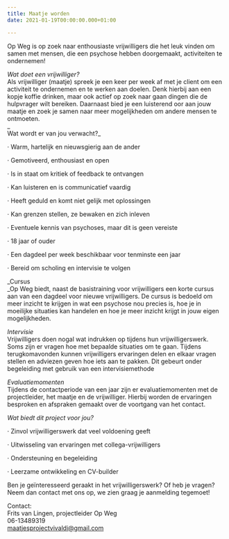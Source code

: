 ```yaml
---
title: Maatje worden
date: 2021-01-19T00:00:00.000+01:00

---
```

Op Weg is op zoek naar enthousiaste vrijwilligers die het leuk vinden om samen met mensen, die een psychose hebben doorgemaakt, activiteiten te ondernemen!  
   
_Wat doet een vrijwilliger?_  
Als vrijwilliger (maatje) spreek je een keer per week af met je client om een activiteit te ondernemen en te werken aan doelen. Denk hierbij aan een kopje koffie drinken, maar ook actief op zoek naar gaan dingen die de hulpvrager wilt bereiken. Daarnaast bied je een luisterend oor aan jouw maatje en zoek je samen naar meer mogelijkheden om andere mensen te ontmoeten.   
 _  
 Wat wordt er van jou verwacht?_

· Warm, hartelijk en nieuwsgierig aan de ander

· Gemotiveerd, enthousiast en open

· Is in staat om kritiek of feedback te ontvangen

· Kan luisteren en is communicatief vaardig

· Heeft geduld en komt niet gelijk met oplossingen

· Kan grenzen stellen, ze bewaken en zich inleven

· Eventuele kennis van psychoses, maar dit is geen vereiste

· 18 jaar of ouder

· Een dagdeel per week beschikbaar voor tenminste een jaar

· Bereid om scholing en intervisie te volgen

_Cursus  
_Op Weg biedt, naast de basistraining voor vrijwilligers een korte cursus aan van een dagdeel voor nieuwe vrijwilligers. De cursus is bedoeld om meer inzicht te krijgen in wat een psychose nou precies is, hoe je in moeilijke situaties kan handelen en hoe je meer inzicht krijgt in jouw eigen mogelijkheden.

_Intervisie_  
Vrijwilligers doen nogal wat indrukken op tijdens hun vrijwilligerswerk. Soms zijn er vragen hoe met bepaalde situaties om te gaan. Tijdens terugkomavonden kunnen vrijwilligers ervaringen delen en elkaar vragen stellen en adviezen geven hoe iets aan te pakken. Dit gebeurt onder begeleiding met gebruik van een intervisiemethode

_Evaluatiemomenten_  
Tijdens de contactperiode van een jaar zijn er evaluatiemomenten met de projectleider, het maatje en de vrijwilliger. Hierbij worden de ervaringen besproken en afspraken gemaakt over de voortgang van het contact.  
   
 _Wat biedt dit project voor jou?_

· Zinvol vrijwilligerswerk dat veel voldoening geeft

· Uitwisseling van ervaringen met collega-vrijwilligers

· Ondersteuning en begeleiding

· Leerzame ontwikkeling en CV-builder

Ben je geïnteresseerd geraakt in het vrijwilligerswerk? Of heb je vragen?  
 Neem dan contact met ons op, we zien graag je aanmelding tegemoet!   
   
 Contact:  
 Frits van Lingen, projectleider Op Weg  
 06-13489319  
 [maatjesprojectvivaldi@gmail.com](mailto:maatjesprojectvivaldi@gmail.com)  
 